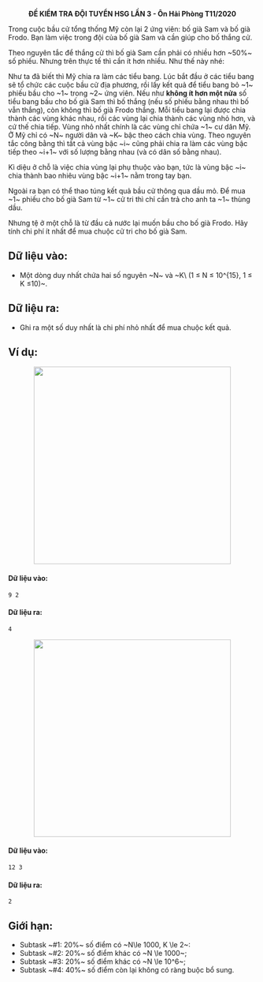 **<center>ĐỀ KIỂM TRA ĐỘI TUYỂN HSG LẦN 3 - Ôn Hải Phòng T11/2020</center>**

Trong cuộc bầu cử tổng thống Mỹ còn lại 2 ứng viên: bố già Sam và bố già Frodo. Bạn làm việc trong đội của bố già Sam và cần giúp cho bố thắng cử.

Theo nguyên tắc để thắng cử thì bố già Sam cần phải có nhiều hơn ~50\%~ số phiếu. Nhưng trên thực tế thì cần ít hơn nhiều. Như thế này nhé:

Như ta đã biết thì Mỹ chia ra làm các tiểu bang. Lúc bắt đầu ở các tiểu bang sẽ tổ chức các cuộc bầu cử địa phương, rồi lấy kết quả để tiểu bang bỏ ~1~ phiếu bầu cho ~1~ trong ~2~ ứng viên. Nếu như **không ít hơn một nửa** số tiểu bang bầu cho bố già Sam thì bố thắng (nếu số phiếu bằng nhau thì bố vẫn thắng), còn không thì bố già Frodo thắng. Mỗi tiểu bang lại được chia thành các vùng khác nhau, rồi các vùng lại chia thành các vùng nhỏ hơn, và cứ thế chia tiếp. Vùng nhỏ nhất chính là các vùng chỉ chứa ~1~ cư dân Mỹ. Ở Mỹ chỉ có ~N~ người dân và ~K~ bậc theo cách chia vùng. Theo nguyên tắc công bằng thì tất cả vùng bậc ~i~ cũng phải chia ra làm các vùng bậc tiếp theo ~i+1~ với số lượng bằng nhau (và có dân số bằng nhau).

Kì diệu ở chỗ là việc chia vùng lại phụ thuộc vào bạn, tức là vùng bậc ~i~ chia thành bao nhiêu vùng bậc ~i+1~ nằm trong tay bạn.

Ngoài ra bạn có thể thao túng kết quả bầu cử thông qua dầu mỏ. Để mua ~1~ phiếu cho bố già Sam từ ~1~ cử tri thì chỉ cần trả cho anh ta ~1~ thùng dầu.

Nhưng tệ ở một chỗ là từ đầu cả nước lại muốn bầu cho bố già Frodo. Hãy tính chi phí ít nhất để mua chuộc cử tri cho bố già Sam.

## Dữ liệu vào:
- Một dòng duy nhất chứa hai số nguyên ~N~ và ~K\ (1 ≤ N ≤ 10^{15}, 1 ≤ K ≤10)~.

## Dữ liệu ra:
- Ghi ra một số duy nhất là chi phí nhỏ nhất để mua chuộc kết quả.

## Ví dụ:
<center><img src="/images/problems/1416/GREEN1.png" width="400px" /></center>

#### Dữ liệu vào:
```
9 2
```

#### Dữ liệu ra:
```
4
```

<center><img src="/images/problems/1416/GREEN2.png" width="400px" /></center>

#### Dữ liệu vào:
```
12 3
```

#### Dữ liệu ra:
```
2
```

## Giới hạn:
- Subtask ~\#1: 20\%~ số điểm có ~N\le 1000, K \le 2~:
- Subtask ~\#2: 20\%~ số điểm khác có ~N \le 1000~;
- Subtask ~\#3: 20\%~ số điểm khác có ~N \le 10^6~;
- Subtask ~\#4: 40\%~ số điểm còn lại không có ràng buộc bổ sung.